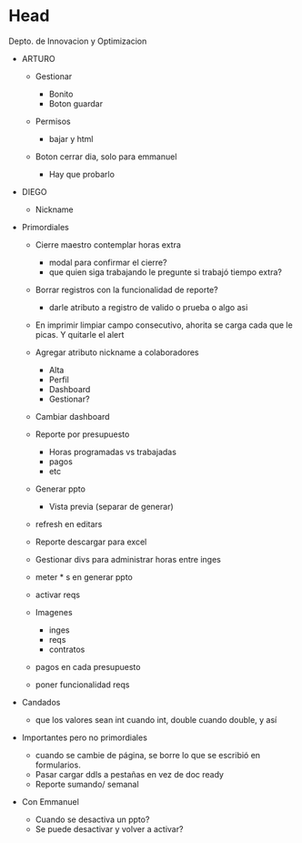 # Head
Depto. de Innovacion y Optimizacion


- ARTURO
  - Gestionar
    - Bonito
    - Boton guardar

  - Permisos
    - bajar y html
  - Boton cerrar dia, solo para emmanuel  
    - Hay que probarlo
  
- DIEGO
  - Nickname
  
- Primordiales
  - Cierre maestro contemplar horas extra
    - modal para confirmar el cierre?
    - que quien siga trabajando le pregunte si trabajó tiempo extra?
  - Borrar registros con la funcionalidad de reporte?
    - darle atributo a registro de valido o prueba o algo asi
  - En imprimir limpiar campo consecutivo, ahorita se carga cada que le picas. Y quitarle el alert
  - Agregar atributo nickname a colaboradores
    - Alta
    - Perfil
    - Dashboard
    - Gestionar?
  - Cambiar dashboard
  - Reporte por presupuesto
    - Horas programadas vs trabajadas
    - pagos
    - etc
  
  - Generar ppto
    - Vista previa (separar de generar)
  - refresh en editars
  - Reporte descargar para excel
  - Gestionar divs para administrar horas entre inges
  - meter * s en generar ppto

  - activar reqs
  - Imagenes 
    - inges
    - reqs
    - contratos
  - pagos en cada presupuesto
  - poner funcionalidad reqs
  
- Candados
  - que los valores sean int cuando int, double cuando double, y así

- Importantes pero no primordiales
  - cuando se cambie de página, se borre lo que se escribió en formularios.
  - Pasar cargar ddls a pestañas en vez de doc ready
  - Reporte sumando/ semanal
- Con Emmanuel
  - Cuando se desactiva un ppto?
  - Se puede desactivar y volver a activar?
